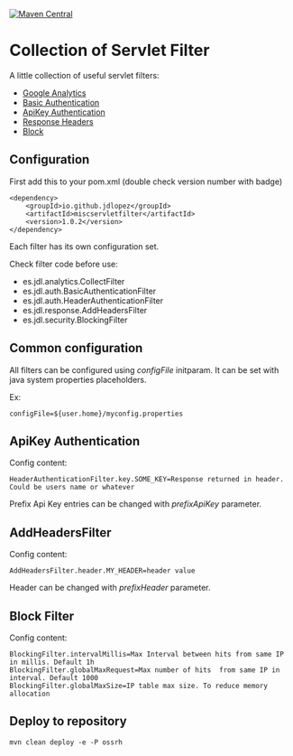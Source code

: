 [![Maven Central](https://maven-badges.herokuapp.com/maven-central/io.github.jdlopez/miscservletfilter/badge.svg)](https://maven-badges.herokuapp.com/maven-central/io.github.jdlopez/miscservletfilter)

# Collection of Servlet Filter

A little collection of useful servlet filters:

* [Google Analytics](analytics.md)
* [Basic Authentication](auth.md)
* [ApiKey Authentication](#apikey-authentication)
* [Response Headers](#addheadersfilter)
* [Block](#block-filter)

## Configuration

First add this to your pom.xml (double check version number with badge)

    <dependency>
        <groupId>io.github.jdlopez</groupId>
        <artifactId>miscservletfilter</artifactId>
        <version>1.0.2</version>
    </dependency>
    
Each filter has its own configuration set. 

Check filter code before use:
* es.jdl.analytics.CollectFilter
* es.jdl.auth.BasicAuthenticationFilter
* es.jdl.auth.HeaderAuthenticationFilter
* es.jdl.response.AddHeadersFilter
* es.jdl.security.BlockingFilter

## Common configuration

All filters can be configured using *configFile* initparam. It can be set with java system properties placeholders.

Ex:

    configFile=${user.home}/myconfig.properties

## ApiKey Authentication

Config content:

    HeaderAuthenticationFilter.key.SOME_KEY=Response returned in header. Could be users name or whatever

Prefix Api Key entries can be changed with _prefixApiKey_ parameter.

## AddHeadersFilter

Config content:

    AddHeadersFilter.header.MY_HEADER=header value

Header can be changed with _prefixHeader_ parameter.

## Block Filter

Config content:

    BlockingFilter.intervalMillis=Max Interval between hits from same IP in millis. Default 1h 
    BlockingFilter.globalMaxRequest=Max number of hits  from same IP in interval. Default 1000
    BlockingFilter.globalMaxSize=IP table max size. To reduce memory allocation

## Deploy to repository

    mvn clean deploy -e -P ossrh 